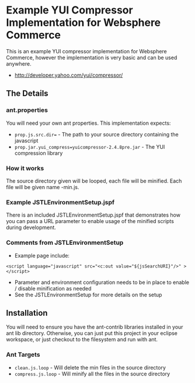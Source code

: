 Example YUI Compressor Implementation for Websphere Commerce
=============

This is an example YUI compressor implementation for Websphere Commerce, however the implementation
is very basic and can be used anywhere. 

* http://developer.yahoo.com/yui/compressor/

The Details
------------

### ant.properties

You will need your own ant properties. This implementation expects:

* `prop.js.src.dir=` - The path to your source directory containing the javascript
* `prop.jar.yui_compress=yuicompressor-2.4.8pre.jar` - The YUI compression library

### How it works

The source directory given will be looped, each file will be minified. Each file will be given name <basename>-min.js.

### Example JSTLEnvironmentSetup.jspf

There is an included JSTLEnvironmentSetup.jspf that demonstrates how you can pass a URL parameter
to enable usage of the minified scripts during development. 

### Comments from JSTLEnvironmentSetup

* Example page include:

`<script language="javascript" src="<c:out value="${jsSearchURI}"/>" ></script>`

* Parameter and environment configuration needs to be in place to enable / disable minification as needed
* See the JSTLEnvironmentSetup for more details on the setup

Installation
-----------

You will need to ensure you have the ant-contrib libraries installed in your ant lib directory. Otherwise, 
you can just put this project in your eclipse workspace, or just checkout to the filesystem and run with ant. 

### Ant Targets

* `clean.js.loop` - Will delete the min files in the source directory
* `compress.js.loop` - Will minify all the files in the source directory